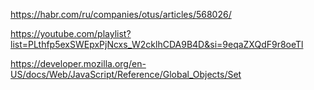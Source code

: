https://habr.com/ru/companies/otus/articles/568026/

https://youtube.com/playlist?list=PLthfp5exSWEpxPjNcxs_W2cklhCDA9B4D&si=9eqaZXQdF9r8oeTl

https://developer.mozilla.org/en-US/docs/Web/JavaScript/Reference/Global_Objects/Set
